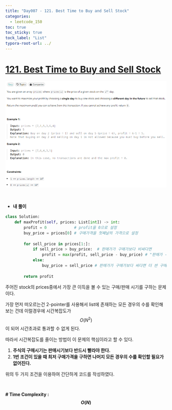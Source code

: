 ```yaml
---
title: "Day007 - 121. Best Time to Buy and Sell Stock"
categories:
  - leetcode_150
toc: true
toc_sticky: true
tock_label: "List"
typora-root-url: ../
---
```


# [121. Best Time to Buy and Sell Stock](https://leetcode.com/problems/best-time-to-buy-and-sell-stock/)

![image-20240924031805545](/../assets/images/2024-09-24-Leetcode150_Day007/image-20240924031805545.png)

<br>

- **내 풀이**

```python
class Solution:
    def maxProfit(self, prices: List[int]) -> int:
        profit = 0            # profit을 0으로 설정
        buy_price = prices[0] # 구매가격을 첫째날의 가격으로 설정

        for sell_price in prices[1:]:
            if sell_price > buy_price:	# 판매가가 구매가보다 비싸다면
                profit = max(profit, sell_price - buy_price) # "판매가 - 구매가"와 현재까지의 최대 profit을 비교하여 더 큰 값을 profit으로 설정 
            else:
                buy_price = sell_price # 판매가가 구매가보다 싸다면 더 싼 구매가로 갱신

        return profit
```

주어진 stock의 prices중에서 가장 큰 이득을 볼 수 있는 구매/판매 시기를 구하는 문제이다.

가장 먼저 떠오르는건 2-pointer를 사용해서 list에 존재하는 모든 경우의 수를 확인해보는 건데 이럴경우에 시간복잡도가 $$O(N^2)$$이 되어 시간초과로 통과할 수 없게 된다.

따라서 시간복잡도를 줄이는 방법이 이 문제의 핵심이라고 할 수 있다.

1. **주식의 구매시기는 판매시기보다 반드시 빨라야 한다.**
2. **1번 조건이 있을 때 최저 구매가격을 구하면 나머지 모든 경우의 수를 확인할 필요가 없어진다.**

위의 두 가지 조건을 이용하여 간단하게 코드를 작성하였다.

<br>

**\# Time Complexity  : $$O(N)$$** 
